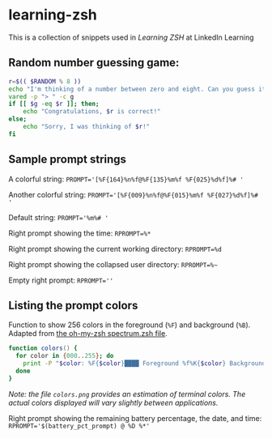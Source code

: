 # learning-zsh
This is a collection of snippets used in _Learning ZSH_ at LinkedIn Learning

## Random number guessing game:
```zsh
r=$(( $RANDOM % 8 ))
echo "I'm thinking of a number between zero and eight. Can you guess it?"
vared -p "> " -c g
if [[ $g -eq $r ]]; then;
	echo "Congratulations, $r is correct!"
else;
	echo "Sorry, I was thinking of $r!"
fi
```

## Sample prompt strings
A colorful string: 
`PROMPT='[%F{164}%n%f@%F{135}%m%f %F{025}%d%f]%# '`

Another colorful string: 
`PROMPT='[%F{009}%n%f@%F{015}%m%f %F{027}%d%f]%# '`

Default string: 
`PROMPT='%m%# '`

Right prompt showing the time: 
`RPROMPT=%*`

Right prompt showing the current working directory: 
`RPROMPT=%d`

Right prompt showing the collapsed user directory: 
`RPROMPT=%~`

Empty right prompt: 
`RPROMPT=''`

## Listing the prompt colors
Function to show 256 colors in the foreground (`%F`) and background (`%B`). Adapted from [the oh-my-zsh spectrum.zsh file](https://github.com/robbyrussell/oh-my-zsh/blob/master/lib/spectrum.zsh#L22).
```zsh
function colors() {
  for color in {000..255}; do
    print -P "$color: %F{$color}████ Foreground %f%K{$color} Background %k"
  done
}
```
_Note: the file `colors.png` provides an estimation of terminal colors. The actual colors displayed will vary slightly between applications._

Right prompt showing the remaining battery percentage, the date, and time: 
`RPROMPT='$(battery_pct_prompt) @ %D %*'`
